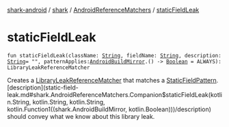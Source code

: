 [shark-android](../../index.md) / [shark](../index.md) / [AndroidReferenceMatchers](index.md) / [staticFieldLeak](./static-field-leak.md)

# staticFieldLeak

`fun staticFieldLeak(className: `[`String`](https://kotlinlang.org/api/latest/jvm/stdlib/kotlin/-string/index.html)`, fieldName: `[`String`](https://kotlinlang.org/api/latest/jvm/stdlib/kotlin/-string/index.html)`, description: `[`String`](https://kotlinlang.org/api/latest/jvm/stdlib/kotlin/-string/index.html)` = "", patternApplies: `[`AndroidBuildMirror`](../-android-build-mirror/index.md)`.() -> `[`Boolean`](https://kotlinlang.org/api/latest/jvm/stdlib/kotlin/-boolean/index.html)` = ALWAYS): LibraryLeakReferenceMatcher`

Creates a [LibraryLeakReferenceMatcher](#) that matches a [StaticFieldPattern](#).
[description](static-field-leak.md#shark.AndroidReferenceMatchers.Companion$staticFieldLeak(kotlin.String, kotlin.String, kotlin.String, kotlin.Function1((shark.AndroidBuildMirror, kotlin.Boolean)))/description) should convey what we know about this library leak.

